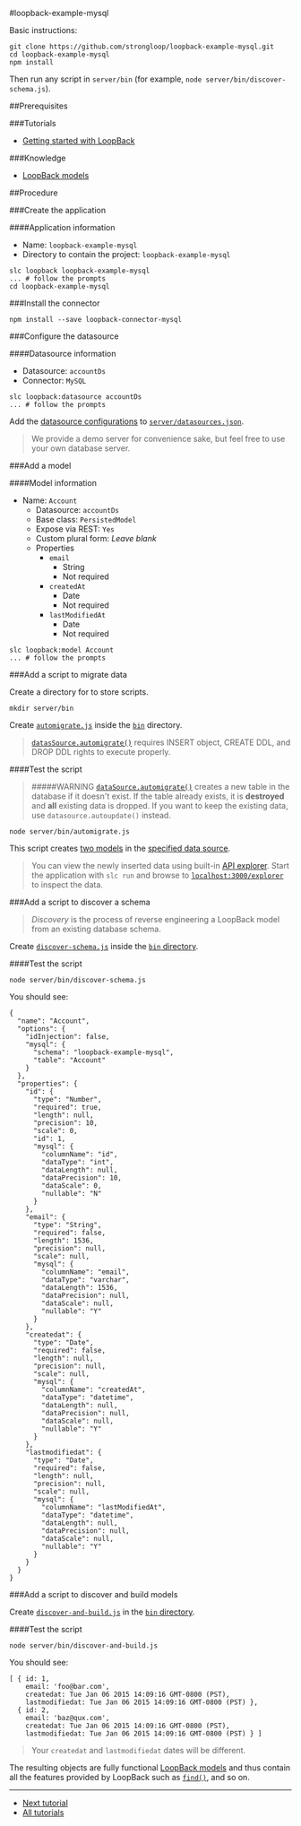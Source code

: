 #loopback-example-mysql

Basic instructions:

```
git clone https://github.com/strongloop/loopback-example-mysql.git
cd loopback-example-mysql
npm install
```

Then run any script in `server/bin` (for example, `node server/bin/discover-schema.js`).

##Prerequisites

###Tutorials

- [Getting started with LoopBack](http://docs.strongloop.com/display/LB/Getting+started+with+LoopBack)

###Knowledge
- [LoopBack models](http://docs.strongloop.com/display/LB/Defining+models)

##Procedure

###Create the application

####Application information

- Name: `loopback-example-mysql`
- Directory to contain the project: `loopback-example-mysql`

```
slc loopback loopback-example-mysql
... # follow the prompts
cd loopback-example-mysql
```

###Install the connector

```
npm install --save loopback-connector-mysql
```

###Configure the datasource

####Datasource information
- Datasource: `accountDs`
- Connector: `MySQL`

```
slc loopback:datasource accountDs
... # follow the prompts
```

Add the [datasource configurations](/server/datasources.json#L9-L13) to
[`server/datasources.json`](/server/datasources.json).

> We provide a demo server for convenience sake, but feel free to use your own database server.

###Add a model

####Model information
- Name: `Account`
  - Datasource: `accountDs`
  - Base class: `PersistedModel`
  - Expose via REST: `Yes`
  - Custom plural form: *Leave blank*
  - Properties
    - `email`
      - String
      - Not required
    - `createdAt`
      - Date
      - Not required
    - `lastModifiedAt`
      - Date
      - Not required

```
slc loopback:model Account
... # follow the prompts
```

###Add a script to migrate data

Create a directory for to store scripts.

```
mkdir server/bin
```

Create [`automigrate.js`](/server/bin/automigrate.js) inside the
[`bin`](/server/bin) directory.

> [`datasSource.automigrate()`](/server/bin/automigrate.js) requires INSERT object, CREATE DDL, and DROP DDL rights to execute properly.

####Test the script

> #####WARNING
> [`dataSource.automigrate()`](/server/bin/automigrate.js#L18) creates a new table in the database if it doesn't exist. If the table already exists, it is **destroyed** and **all** existing data is dropped. If you want to keep the existing data, use `datasource.autoupdate()` instead.

```
node server/bin/automigrate.js
```

This script creates [two models](/server/bin/automigrate.js#L5-L14) in the
[specified data source](/server/bin/automigrate.js#L16).

> You can view the newly inserted data using built-in [API explorer](http://docs.strongloop.com/display/LB/Use+API+Explorer). Start the application with `slc run` and browse to [`localhost:3000/explorer`][explorer] to inspect the data.

###Add a script to discover a schema

> *Discovery* is the process of reverse engineering a LoopBack model from an existing database schema.

Create [`discover-schema.js`](/server/bin/discover-schema.js) inside the
[`bin` directory](/server/bin).

####Test the script

```
node server/bin/discover-schema.js
```

You should see:

```
{
  "name": "Account",
  "options": {
    "idInjection": false,
    "mysql": {
      "schema": "loopback-example-mysql",
      "table": "Account"
    }
  },
  "properties": {
    "id": {
      "type": "Number",
      "required": true,
      "length": null,
      "precision": 10,
      "scale": 0,
      "id": 1,
      "mysql": {
        "columnName": "id",
        "dataType": "int",
        "dataLength": null,
        "dataPrecision": 10,
        "dataScale": 0,
        "nullable": "N"
      }
    },
    "email": {
      "type": "String",
      "required": false,
      "length": 1536,
      "precision": null,
      "scale": null,
      "mysql": {
        "columnName": "email",
        "dataType": "varchar",
        "dataLength": 1536,
        "dataPrecision": null,
        "dataScale": null,
        "nullable": "Y"
      }
    },
    "createdat": {
      "type": "Date",
      "required": false,
      "length": null,
      "precision": null,
      "scale": null,
      "mysql": {
        "columnName": "createdAt",
        "dataType": "datetime",
        "dataLength": null,
        "dataPrecision": null,
        "dataScale": null,
        "nullable": "Y"
      }
    },
    "lastmodifiedat": {
      "type": "Date",
      "required": false,
      "length": null,
      "precision": null,
      "scale": null,
      "mysql": {
        "columnName": "lastModifiedAt",
        "dataType": "datetime",
        "dataLength": null,
        "dataPrecision": null,
        "dataScale": null,
        "nullable": "Y"
      }
    }
  }
}
```

###Add a script to discover and build models

Create [`discover-and-build.js`](/server/bin/discover-and-build.js) in the
[`bin` directory](/server/bin).

####Test the script

```
node server/bin/discover-and-build.js
```

You should see:

```
[ { id: 1,
    email: 'foo@bar.com',
    createdat: Tue Jan 06 2015 14:09:16 GMT-0800 (PST),
    lastmodifiedat: Tue Jan 06 2015 14:09:16 GMT-0800 (PST) },
  { id: 2,
    email: 'baz@qux.com',
    createdat: Tue Jan 06 2015 14:09:16 GMT-0800 (PST),
    lastmodifiedat: Tue Jan 06 2015 14:09:16 GMT-0800 (PST) } ]
```

> Your `createdat` and `lastmodifiedat` dates will be different.

The resulting objects are fully functional
[LoopBack models](/server/bin/discover-and-build.js#L7) and thus contain all the
features provided by LoopBack such as
[`find()`](/server/bin/discover-and-build.js#L10), and so on.

---

- [Next tutorial][next-tutorial]
- [All tutorials][all-tutorials]

[all-tutorials]: https://github.com/strongloop/loopback-example
[explorer]: http://localhost:3000/explorer
[localhost]: http://localhost:3000
[next-tutorial]: https://github.com/strongloop/loopback-example-model-relations
